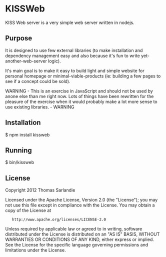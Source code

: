 KISSWeb
=======

KISS Web server is a very simple web server written in nodejs.

Purpose
-------

It is designed to use few external libraries (to make installation and dependency management easy and also
because it's fun to write yet-another-web-server logic).

It's main goal is to make it easy to build light and simple website for personal homepage
or minimal-viable-products (ie: building a few pages to see if a concept could be sold).

WARNING - This is an exercise in JavaScript and should not be used by anone else than me right now. Lots of things
have been rewritten for the pleasure of the exercise when it would probably make a lot more sense to use existing
libraries. - WARNING

Installation
------------

  $ npm install kissweb

Running
-------

  $ bin/kissweb <webserver port> <rootdirectory>

License
-------

Copyright 2012 Thomas Sarlandie 

   Licensed under the Apache License, Version 2.0 (the "License");
   you may not use this file except in compliance with the License.
   You may obtain a copy of the License at

       http://www.apache.org/licenses/LICENSE-2.0

   Unless required by applicable law or agreed to in writing, software
   distributed under the License is distributed on an "AS IS" BASIS,
   WITHOUT WARRANTIES OR CONDITIONS OF ANY KIND, either express or implied.
   See the License for the specific language governing permissions and
   limitations under the License.
